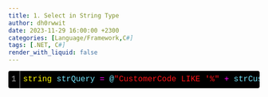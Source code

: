```yaml
---
title: 1. Select in String Type
author: dh0rwwit
date: 2023-11-29 16:00:00 +2300
categories: [Language/Framework,C#]
tags: [.NET, C#]
render_with_liquid: false
---
```

<div class="colorscripter-code" style="color:#73E1F7;font-family:Consolas, 'Liberation Mono', Menlo, Courier, monospace !important; position:relative !important;overflow:auto"><table class="colorscripter-code-table" style="margin:0;padding:0;border:none;background-color:#000000;border-radius:4px;" cellspacing="0" cellpadding="0"><tr><td style="padding:6px;border-right:2px solid #4f4f4f"><div style="margin:0;padding:0;word-break:normal;text-align:right;color:#aaa;font-family:Consolas, 'Liberation Mono', Menlo, Courier, monospace !important;line-height:130%"><div style="line-height:130%">1</div></div></td><td style="padding:6px 0;text-align:left"><div style="margin:0;padding:0;color:#73E1F7;font-family:Consolas, 'Liberation Mono', Menlo, Courier, monospace !important;line-height:130%"><div style="padding:0 6px; white-space:pre; line-height:130%"><span style="color:#FEF705">string</span>&nbsp;strQuery&nbsp;<span style="color:#FF3399"></span><span style="color:#FE05F2">=</span>&nbsp;@<span style="color:#FA1216">"CustomerCode&nbsp;LIKE&nbsp;'%"</span>&nbsp;<span style="color:#FF3399"></span><span style="color:#FE05F2">+</span>&nbsp;strCustomerCode&nbsp;<span style="color:#FF3399"></span><span style="color:#FE05F2">+</span>&nbsp;<span style="color:#FA1216">"%'&nbsp;AND&nbsp;CustomerName&nbsp;LIKE&nbsp;'%"</span>&nbsp;<span style="color:#FF3399"></span><span style="color:#FE05F2">+</span>&nbsp;strCustomerName&nbsp;<span style="color:#FF3399"></span><span style="color:#FE05F2">+</span>&nbsp;<span style="color:#FA1216">"%'"</span>;&nbsp;</div></div></td><td style="vertical-align:bottom;padding:0 2px 4px 0"><a target="_blank" style="text-decoration:none;color:white"><span style="font-size:9px;word-break:normal;background-color:#4f4f4f;color:white;border-radius:10px;padding:1px"></span></a></td></tr></table></div>